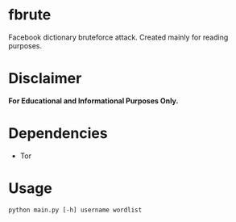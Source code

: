 # fbrute
Facebook dictionary bruteforce attack.
Created mainly for reading purposes.

# Disclaimer
**For Educational and Informational Purposes Only.**

# Dependencies
* Tor

# Usage
`python main.py [-h] username wordlist`
